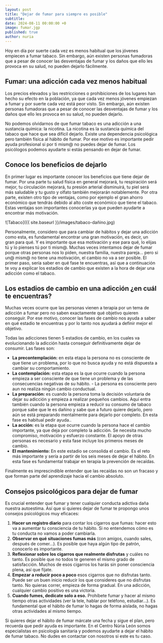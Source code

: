 ```yaml
---
layout: post
title: "Dejar de fumar para siempre es posible"
subtitle: 
date: 2024-08-11 00:00:00 +0
image: fumar.jgp
published: true
author: nuria
---
```


Hoy en día por suerte cada vez es menos habitual que los jóvenes empiecen a fumar tabaco. Sin embargo, aún existen personas fumadoras que a pesar de conocer las desventajas de fumar y los daños que ello les provoca en su salud, no pueden dejarlo fácilmente. 

<!-- more -->

## Fumar: una adicción cada vez menos habitual

Los precios elevados y las restricciones o prohibiciones de los lugares han hecho su efecto en la población, ya que cada vez menos jóvenes empiezan a fumar y por suerte cada vez está peor visto. Sin embargo, aún existen personas fumadoras que a pesar de conocer las desventajas de fumar y los daños que ello les provoca en su salud, no pueden dejarlo.

No podemos olvidarnos de que fumar tabaco es una adicción a una sustancia química: la nicotina. La nicotina es la sustancia química del tabaco que hace que sea difícil dejarlo. Existe una dependencia psicológica pero también física al hábito de fumar. Por ese motivo es importante pedir ayuda profesional si por ti mism@ no puedes dejar de fumar. Los psicólogos podemos ayudarte si estás pensando en dejar de fumar.

## Conoce los beneficios de dejarlo 

En primer lugar es importante conocer los beneficios que tiene dejar de fumar. Por una parte tu salud física en general mejorará, tu respiración será mejor, tu circulación mejorará, tu presión arterial disminuirá, tu piel será más saludable y tu gusto y olfato también mejorarán notablemente. Por otra parte, existen otro tipo de ventajas, como por ejemplo el gran ahorro económico que tendrás debido al alto coste económico que tiene el tabaco. Estas ventajas son importantes conocerlas ya que pueden ayudarte a encontrar más motivación. 

![Tabaco]({{ site.baseurl }}/images/tabaco-dañino.jpg)

Personalmente, considero que para cambiar de hábitos y dejar una adicción como esta, es fundamental encontrar una gran motivación, es decir, un gran para qué. Y es importante que esa motivación y ese para qué, lo elijas tú y lo pienses tú por ti mism@. Muchas veces intentamos dejar de fumar porque otras personas nos lo piden, nuestra familia, nuestra pareja… pero si un@ mism@ no tiene una motivación, el cambio no va a ser posible. El primer paso, sería saber en qué fase te encuentras, así que a continuación te voy a explicar los estadios de cambio que existen a la hora de dejar una adicción como el tabaco.

## Los estadios de cambio en una adicción ¿en cuál te encuentras?

Muchas veces ocurre que las personas vienen a terapia por un tema de adicción a fumar pero no saben exactamente qué objetivo quieren conseguir. Por ese motivo, conocer las fases de cambio nos ayuda a saber en qué estadio te encuentras y por lo tanto nos ayudará a definir mejor el objetivo. 

Todas las adicciones tienen 5 estadios de cambio, en los cuales va evolucionando la adicción hasta conseguir definitivamente dejar de consumir. Las fases son:

- **La precontemplación:** en esta etapa la persona no es consciente de que tiene un problema, por lo que no busca ayuda y no está dispuesta a cambiar su comportamiento.
- **La contemplación:** esta etapa es la que ocurre cuando la persona empieza a ser consciente de que tiene un problema y de las consecuencias negativas de su hábito. - La persona es consciente pero aun no realiza ningún cambio conductual.
- **La preparación:** es cuando la persona toma la decisión voluntaria de dejar su adicción y empieza a realizar pequeños cambios. Aquí entra también cuando la persona empieza a reducir su consumo de tabaco porque sabe que le es dañino y sabe que a futuro quiere dejarlo, pero aún se está preparando mentalmente para dejarlo por completo. En esta fase es habitual pedir ayuda..
- **La acción:** es la etapa que ocurre cuando la persona hace el cambio importante, ya que deja por completo la adicción. Se necesita mucho compromiso, motivación y esfuerzo constante. El apoyo de otras personas es necesario y esta fase incluye los primeros meses de cambio.
- **El mantenimiento:** En este estadio se consolida el cambio. Es el reto más importante y sería a partir de los seis meses de dejar el hábito. En esta fase es fundamental trabajar en terapia la prevención de recaídas.


Finalmente es imprescindible entender que las recaídas no son un fracaso y que forman parte del aprendizaje hacia el cambio absoluto. 

## Consejos psicológicos para dejar de fumar 

Es crucial entender que fumar y tener cualquier conducta adictiva daña nuestra autoestima. Así que si quieres dejar de fumar te propongo unos consejos psicológicos muy eficaces:

1. **Hacer un registro diario** para contar los cigarros que fumas: hacer esto va a aumentar tu consciencia de tu hábito. Si no entendemos cómo es tu conducta no vamos a poder cambiarla.
2. **Observar en qué situaciones fumas más** (con amigos, cuando sales, después de comer…). Es posible que haya algún tipo de patrón, conocerlo es importante.
3. **Reflexionar sobre los cigarros que realmente disfrutas** y cuáles no tanto. Es posible que no todos te generen el mismo grado de satisfacción. Muchos de esos cigarros los harás sin poner consciencia plena, así que fíjate.
4. **Empezar a reducir poco a poco** esos cigarros que no disfrutas tanto. Puede ser un buen inicio reducir los que consideres que no disfrutas tanto. No quieras correr, empieza de forma gradual. En una adicción, cualquier cambio positivo es una victoria.
5. **Cuando fumes, dedícate solo a eso.** Prohíbete fumar y hacer al mismo tiempo otras actividades (ver la tele, hablar por teléfono, estudiar…). Es fundamental que el hábito de fumar lo hagas de forma aislada, no hagas otras actividades al mismo tiempo. 

Si quieres dejar el hábito de fumar márcate una fecha y sigue el plan, pero recuerda que pedir ayuda es importante. En el Centro Núria León somos especialistas en psicología sanitaria y podemos ayudarte a dejar el hábito de fumar tabaco. No dudes en contactar con nosotros si este es tu caso.
